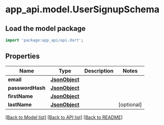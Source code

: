 # app_api.model.UserSignupSchema

## Load the model package
```dart
import 'package:app_api/api.dart';
```

## Properties
Name | Type | Description | Notes
------------ | ------------- | ------------- | -------------
**email** | [**JsonObject**](.md) |  | 
**passwordHash** | [**JsonObject**](.md) |  | 
**firstName** | [**JsonObject**](.md) |  | 
**lastName** | [**JsonObject**](.md) |  | [optional] 

[[Back to Model list]](../README.md#documentation-for-models) [[Back to API list]](../README.md#documentation-for-api-endpoints) [[Back to README]](../README.md)


